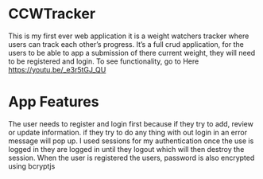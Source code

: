# CCWTracker
This is my first ever web application it is a weight watchers tracker where users can track each other’s progress. It’s a full crud application, for the users to be able to app a submission of there current weight, they will need to be registered and login. 
To see functionality, go to Here https://youtu.be/_e3r5tGJ_QU

# App Features
The user needs to register and login first because if they try to add, review or update information. if they try to do any thing with out login in an error message will pop up. 
I used sessions for my authentication once the use is logged in they are logged in until they logout which will then destroy the session. 
When the user is registered the users, password is also encrypted using bcryptjs 
